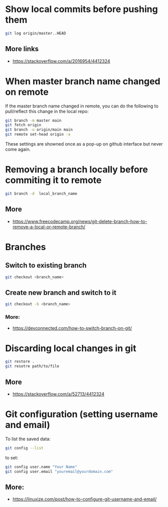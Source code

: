 # Show local commits before pushing them

```bash
git log origin/master..HEAD
```
## More links
- https://stackoverflow.com/a/2016954/4412324


# When master branch name changed on remote

If the master branch name changed in remote, you can do the following to pull/reflect this change in the local repo:

```bash
git branch -m master main
git fetch origin
git branch -u origin/main main
git remote set-head origin -a
```
These settings are showned once as a pop-up on github interface but never come again.

# Removing a branch locally before commiting it to remote

```bash
git branch -d  local_branch_name
```

## More
- https://www.freecodecamp.org/news/git-delete-branch-how-to-remove-a-local-or-remote-branch/


# Branches

## Switch to existing branch

```bash
git checkout <branch_name>
```

## Create new branch and switch to it

```bash
git checkout -b <branch_name>
```

### More:
- https://devconnected.com/how-to-switch-branch-on-git/


# Discarding local changes in git

```bash
git restore .
git resotre path/to/file
```
## More
- https://stackoverflow.com/a/52713/4412324

# Git configuration (setting username and email)

To list the saved data:
```bash
git config --list
```
to set:
```bash
git config user.name "Your Name"
git config user.email "youremail@yourdomain.com"
```

## More:
- https://linuxize.com/post/how-to-configure-git-username-and-email/
